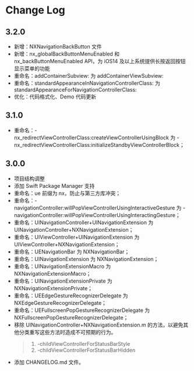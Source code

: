 # Change Log

## 3.2.0

- 新增：NXNavigationBackButton 文件
- 新增：nx_globalBackButtonMenuEnabled 和 nx_backButtonMenuEnabled API，为 iOS14 及以上系统提供长按返回按钮显示菜单的功能
- 重命名：addContainerSubview: 为 addContainerViewSubview:
- 重命名：standardAppearanceInNavigationControllerClass: 为 standardAppearanceForNavigationControllerClass:
- 优化：代码格式化、Demo 代码更新

## 3.1.0

- 重命名：-nx_redirectViewControllerClass:createViewControllerUsingBlock 为 -nx_redirectViewControllerClass:initializeStandbyViewControllerBlock；

## 3.0.0

- 项目结构调整
- 添加 Swift Package Manager 支持
- 重命名：ue 前缀为 nx，防止与第三方库冲突；
- 重命名：-navigationController:willPopViewControllerUsingInteractiveGesture 为 -navigationController:willPopViewControllerUsingInteractingGesture；
- 重命名：UINavigationController+UINavigationExtension 为 UINavigationController+NXNavigationExtension；
- 重命名：UIViewController+UINavigationExtension 为 UIViewController+NXNavigationExtension；
- 重命名：UENavigationBar 为 NXNavigationBar；
- 重命名：UINavigationExtension 为 NXNavigationExtension；
- 重命名：UINavigationExtensionMacro 为 NXNavigationExtensionMacro；
- 重命名：UINavigationExtensionPrivate 为 NXNavigationExtensionPrivate；
- 重命名：UEEdgeGestureRecognizerDelegate 为 NXEdgeGestureRecognizerDelegate；
- 重命名：UEFullscreenPopGestureRecognizerDelegate 为 NXFullscreenPopGestureRecognizerDelegate；
- 移除 UINavigationController+NXNavigationExtension.m 的方法，以避免其他分类重写这些方法时造成不可预期的行为。
    > 1. -childViewControllerForStatusBarStyle
    > 2. -childViewControllerForStatusBarHidden
- 添加 CHANGELOG.md 文件。
